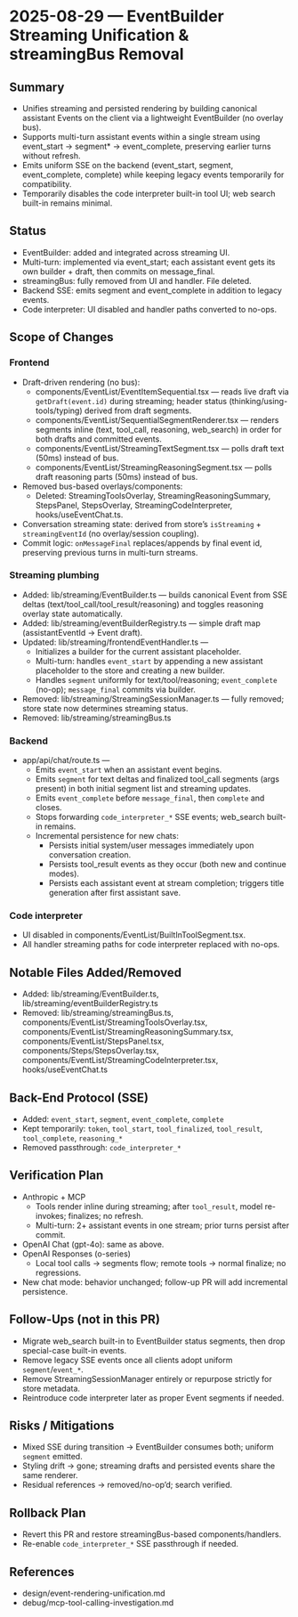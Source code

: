 # 2025-08-29 — EventBuilder Streaming Unification & streamingBus Removal

## Summary
- Unifies streaming and persisted rendering by building canonical assistant Events on the client via a lightweight EventBuilder (no overlay bus).
- Supports multi-turn assistant events within a single stream using event_start → segment* → event_complete, preserving earlier turns without refresh.
- Emits uniform SSE on the backend (event_start, segment, event_complete, complete) while keeping legacy events temporarily for compatibility.
- Temporarily disables the code interpreter built-in tool UI; web search built-in remains minimal.

## Status
- EventBuilder: added and integrated across streaming UI.
- Multi-turn: implemented via event_start; each assistant event gets its own builder + draft, then commits on message_final.
- streamingBus: fully removed from UI and handler. File deleted.
- Backend SSE: emits segment and event_complete in addition to legacy events.
- Code interpreter: UI disabled and handler paths converted to no-ops.

## Scope of Changes

### Frontend
- Draft-driven rendering (no bus):
  - components/EventList/EventItemSequential.tsx — reads live draft via `getDraft(event.id)` during streaming; header status (thinking/using-tools/typing) derived from draft segments.
  - components/EventList/SequentialSegmentRenderer.tsx — renders segments inline (text, tool_call, reasoning, web_search) in order for both drafts and committed events.
  - components/EventList/StreamingTextSegment.tsx — polls draft text (50ms) instead of bus.
  - components/EventList/StreamingReasoningSegment.tsx — polls draft reasoning parts (50ms) instead of bus.
- Removed bus-based overlays/components:
  - Deleted: StreamingToolsOverlay, StreamingReasoningSummary, StepsPanel, StepsOverlay, StreamingCodeInterpreter, hooks/useEventChat.ts.
- Conversation streaming state: derived from store’s `isStreaming` + `streamingEventId` (no overlay/session coupling).
- Commit logic: `onMessageFinal` replaces/appends by final event id, preserving previous turns in multi-turn streams.

### Streaming plumbing
- Added: lib/streaming/EventBuilder.ts — builds canonical Event from SSE deltas (text/tool_call/tool_result/reasoning) and toggles reasoning overlay state automatically.
- Added: lib/streaming/eventBuilderRegistry.ts — simple draft map (assistantEventId → Event draft).
- Updated: lib/streaming/frontendEventHandler.ts —
  - Initializes a builder for the current assistant placeholder.
  - Multi-turn: handles `event_start` by appending a new assistant placeholder to the store and creating a new builder.
  - Handles `segment` uniformly for text/tool/reasoning; `event_complete` (no-op); `message_final` commits via builder.
- Removed: lib/streaming/StreamingSessionManager.ts — fully removed; store state now determines streaming status.
- Removed: lib/streaming/streamingBus.ts

### Backend
- app/api/chat/route.ts —
  - Emits `event_start` when an assistant event begins.
  - Emits `segment` for text deltas and finalized tool_call segments (args present) in both initial segment list and streaming updates.
  - Emits `event_complete` before `message_final`, then `complete` and closes.
  - Stops forwarding `code_interpreter_*` SSE events; web_search built-in remains.
  - Incremental persistence for new chats:
    - Persists initial system/user messages immediately upon conversation creation.
    - Persists tool_result events as they occur (both new and continue modes).
    - Persists each assistant event at stream completion; triggers title generation after first assistant save.

### Code interpreter
- UI disabled in components/EventList/BuiltInToolSegment.tsx.
- All handler streaming paths for code interpreter replaced with no-ops.

## Notable Files Added/Removed
- Added: lib/streaming/EventBuilder.ts, lib/streaming/eventBuilderRegistry.ts
- Removed: lib/streaming/streamingBus.ts, components/EventList/StreamingToolsOverlay.tsx, components/EventList/StreamingReasoningSummary.tsx, components/EventList/StepsPanel.tsx, components/Steps/StepsOverlay.tsx, components/EventList/StreamingCodeInterpreter.tsx, hooks/useEventChat.ts

## Back-End Protocol (SSE)
- Added: `event_start`, `segment`, `event_complete`, `complete`
- Kept temporarily: `token`, `tool_start`, `tool_finalized`, `tool_result`, `tool_complete`, `reasoning_*`
- Removed passthrough: `code_interpreter_*`

## Verification Plan
- Anthropic + MCP
  - Tools render inline during streaming; after `tool_result`, model re-invokes; finalizes; no refresh.
  - Multi-turn: 2+ assistant events in one stream; prior turns persist after commit.
- OpenAI Chat (gpt-4o): same as above.
- OpenAI Responses (o-series)
  - Local tool calls → segments flow; remote tools → normal finalize; no regressions.
- New chat mode: behavior unchanged; follow-up PR will add incremental persistence.

## Follow-Ups (not in this PR)
- Migrate web_search built-in to EventBuilder status segments, then drop special-case built-in events.
- Remove legacy SSE events once all clients adopt uniform `segment`/`event_*`.
- Remove StreamingSessionManager entirely or repurpose strictly for store metadata.
- Reintroduce code interpreter later as proper Event segments if needed.

## Risks / Mitigations
- Mixed SSE during transition → EventBuilder consumes both; uniform `segment` emitted.
- Styling drift → gone; streaming drafts and persisted events share the same renderer.
- Residual references → removed/no-op’d; search verified.

## Rollback Plan
- Revert this PR and restore streamingBus-based components/handlers.
- Re-enable `code_interpreter_*` SSE passthrough if needed.

## References
- design/event-rendering-unification.md
- debug/mcp-tool-calling-investigation.md
